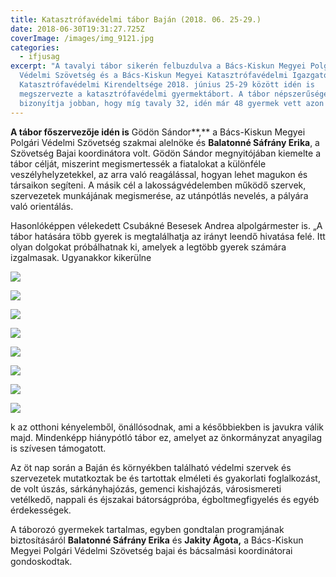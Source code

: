 ```yaml
---
title: Katasztrófavédelmi tábor Baján (2018. 06. 25-29.)
date: 2018-06-30T19:31:27.725Z
coverImage: /images/img_9121.jpg
categories:
  - ifjusag
excerpt: "A tavalyi tábor sikerén felbuzdulva a Bács-Kiskun Megyei Polgári
  Védelmi Szövetség és a Bács-Kiskun Megyei Katasztrófavédelmi Igazgatóság Bajai
  Katasztrófavédelmi Kirendeltsége 2018. június 25-29 között idén is
  megszervezte a katasztrófavédelmi gyermektábort. A tábor népszerűségét mi sem
  bizonyítja jobban, hogy míg tavaly 32, idén már 48 gyermek vett azon részt. "
---
```

**A tábor főszervezője idén is** Gödön Sándor**,** a Bács-Kiskun Megyei Polgári Védelmi Szövetség szakmai alelnöke és **Balatonné Sáfrány Erika**, a Szövetség Bajai koordinátora volt. Gödön Sándor megnyitójában kiemelte a tábor célját, miszerint megismertessék a fiatalokat a különféle veszélyhelyzetekkel, az arra való reagálással, hogyan lehet magukon és társaikon segíteni. A másik cél a lakosságvédelemben működő szervek, szervezetek munkájának megismerése, az utánpótlás nevelés, a pályára való orientálás.

Hasonlóképpen vélekedett Csubákné Besesek Andrea alpolgármester is. „A tábor hatására több gyerek is megtalálhatja az irányt leendő hivatása felé. Itt olyan dolgokat próbálhatnak ki, amelyek a legtöbb gyerek számára izgalmasak. Ugyanakkor kikerülne

![](/images/img_9126.jpg)

![](/images/img_9259.jpg)

![](/images/img_9318.jpg)

![](/images/img_9325.jpg)

![](/images/img_9529.jpg)

![](/images/img_9608.jpg)

![](/images/img_9682.jpg)

![](/images/img_0113.jpg)

k az otthoni kényelemből, önállósodnak, ami a későbbiekben is javukra válik majd. Mindenképp hiánypótló tábor ez, amelyet az önkormányzat anyagilag is szívesen támogatott.

Az öt nap során a Baján és környékben található védelmi szervek és szervezetek mutatkoztak be és tartottak elméleti és gyakorlati foglalkozást, de volt úszás, sárkányhajózás, gemenci kishajózás, városismereti vetélkedő, nappali és éjszakai bátorságpróba, égboltmegfigyelés és egyéb érdekességek.

A táborozó gyermekek tartalmas, egyben gondtalan programjának biztosításáról **Balatonné Sáfrány Erika** és **Jakity Ágota,** a Bács-Kiskun Megyei Polgári Védelmi Szövetség bajai és bácsalmási koordinátorai gondoskodtak.